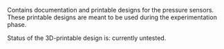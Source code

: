 Contains documentation and printable designs for the pressure sensors.
These printable designs are meant to be used during the experimentation phase.

Status of the 3D-printable design is: currently untested.
